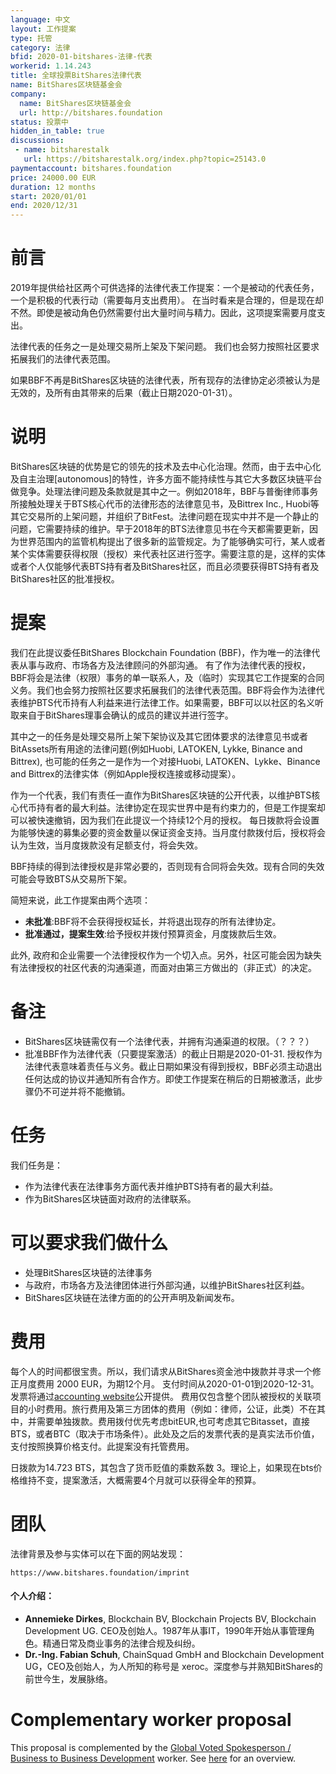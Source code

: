 ```yaml
---
language: 中文
layout: 工作提案
type: 托管
category: 法律
bfid: 2020-01-bitshares-法律-代表
workerid: 1.14.243
title: 全球投票BitShares法律代表
name: BitShares区块链基金会
company:
  name: BitShares区块链基金会
  url: http://bitshares.foundation
status: 投票中
hidden_in_table: true
discussions:
 - name: bitsharestalk
   url: https://bitsharestalk.org/index.php?topic=25143.0
paymentaccount: bitshares.foundation
price: 24000.00 EUR
duration: 12 months
start: 2020/01/01
end: 2020/12/31
---
```


# 前言

2019年提供给社区两个可供选择的法律代表工作提案：一个是被动的代表任务，一个是积极的代表行动（需要每月支出费用）。
在当时看来是合理的，但是现在却不然。即使是被动角色仍然需要付出大量时间与精力。因此，这项提案需要月度支出。

法律代表的任务之一是处理交易所上架及下架问题。
我们也会努力按照社区要求拓展我们的法律代表范围。

如果BBF不再是BitShares区块链的法律代表，所有现存的法律协定必须被认为是无效的，及所有由其带来的后果（截止日期2020-01-31）。

# 说明

BitShares区块链的优势是它的领先的技术及去中心化治理。然而，由于去中心化及自主治理[autonomous]的特性，许多方面不能持续性与其它大多数区块链平台做竞争。处理法律问题及条款就是其中之一。例如2018年，BBF与普衡律师事务所接触处理关于BTS核心代币的法律形态的法律意见书，及Bittrex Inc., Huobi等其它交易所的上架问题，并组织了BitFest。法律问题在现实中并不是一个静止的问题，它需要持续的维护。早于2018年的BTS法律意见书在今天都需要更新，因为世界范围内的监管机构提出了很多新的监管规定。为了能够确实可行，某人或者某个实体需要获得权限（授权）来代表社区进行签字。需要注意的是，这样的实体或者个人仅能够代表BTS持有者及BitShares社区，而且必须要获得BTS持有者及BitShares社区的批准授权。

# 提案


我们在此提议委任BitShares Blockchain Foundation (BBF)，作为唯一的法律代表从事与政府、市场各方及法律顾问的外部沟通。
有了作为法律代表的授权，BBF将会是法律（权限）事务的单一联系人，及（临时）实现其它工作提案的合同义务。我们也会努力按照社区要求拓展我们的法律代表范围。BBF将会作为法律代表维护BTS代币持有人利益来进行法律工作。如果需要，BBF可以以社区的名义听取来自于BitShares理事会确认的成员的建议并进行签字。

其中之一的任务是处理交易所上架下架协议及其它团体要求的法律意见书或者BitAssets所有用途的法律问题(例如Huobi, LATOKEN, Lykke,
Binance and Bittrex), 也可能的任务之一是作为一个对接Huobi, LATOKEN、Lykke、Binance and Bittrex的法律实体（例如Apple授权连接或移动提案）。

作为一个代表，我们有责任一直作为BitShares区块链的公开代表，以维护BTS核心代币持有者的最大利益。法律协定在现实世界中是有约束力的，但是工作提案却可以被快速撤销，因为我们在此提议一个持续12个月的授权。
每日拨款将会设置为能够快速的募集必要的资金数量以保证资金支持。当月度付款拨付后，授权将会认为生效，当月度拨款没有足额支付，将会失效。

BBF持续的得到法律授权是非常必要的，否则现有合同将会失效。现有合同的失效可能会导致BTS从交易所下架。

简短来说，此工作提案由两个选项：

- **未批准**:BBF将不会获得授权延长，并将退出现存的所有法律协定。
- **批准通过，提案生效**:给予授权并拨付预算资金，月度拨款后生效。

此外, 政府和企业需要一个法律授权作为一个切入点。另外，社区可能会因为缺失有法律授权的社区代表的沟通渠道，而面对由第三方做出的（非正式）的决定。
# 备注

 - BitShares区块链需仅有一个法律代表，并拥有沟通渠道的权限。（？？？）
 - 批准BBF作为法律代表（只要提案激活）的截止日期是2020-01-31.
 授权作为法律代表意味着责任与义务。截止日期如果没有得到授权，BBF必须主动退出任何达成的协议并通知所有合作方。即使工作提案在稍后的日期被激活，此步骤仍不可逆并将不能撤销。
 
# 任务

我们任务是：

-   作为法律代表在法律事务方面代表并维护BTS持有者的最大利益。
-   作为BitShares区块链面对政府的法律联系。

# 可以要求我们做什么

-   处理BitShares区块链的法律事务
-   与政府，市场各方及法律团体进行外部沟通，以维护BitShares社区利益。
-   BitShares区块链在法律方面的的公开声明及新闻发布。
# 费用

每个人的时间都很宝贵。所以，我们请求从BitShares资金池中拨款并寻求一个修正月度费用 2000 EUR，为期12个月。
支付时间从2020-01-01到2020-12-31。发票将通过[accounting website](https://workers.bitshares.foundation/)公开提供。
费用仅包含整个团队被授权的关联项目的小时费用。旅行费用及第三方团体的费用（例如：律师，公证，此类）不在其中，并需要单独拨款。费用拨付优先考虑bitEUR,也可考虑其它Bitasset，直接BTS，或者BTC（取决于市场条件）。此处及之后的发票代表的是真实法币价值，支付按照换算价格支付。此提案没有托管费用。

日拨款为14.723 BTS，其包含了货币贬值的乘数系数 3。理论上，如果现在bts价格维持不变，提案激活，大概需要4个月就可以获得全年的预算。
# 团队


法律背景及参与实体可以在下面的网站发现：

    https://www.bitshares.foundation/imprint

#### 个人介绍：

- **Annemieke Dirkes**, Blockchain BV, Blockchain Projects BV, Blockchain Development UG. CEO及创始人。1987年从事IT，1990年开始从事管理角色。精通日常及商业事务的法律合规及纠纷。
- **Dr.-Ing. Fabian Schuh**, ChainSquad GmbH and Blockchain Development UG，CEO及创始人，为人所知的称号是 xeroc。深度参与并熟知BitShares的前世今生，发展脉络。

# Complementary worker proposal

This proposal is complemented by the [Global Voted Spokesperson / Business to Business Development](/workers/2020-01-bitshares-spokesperson) worker. See [here](/workers/2020-01-spokesperson-and-legal-representative) for an overview.
